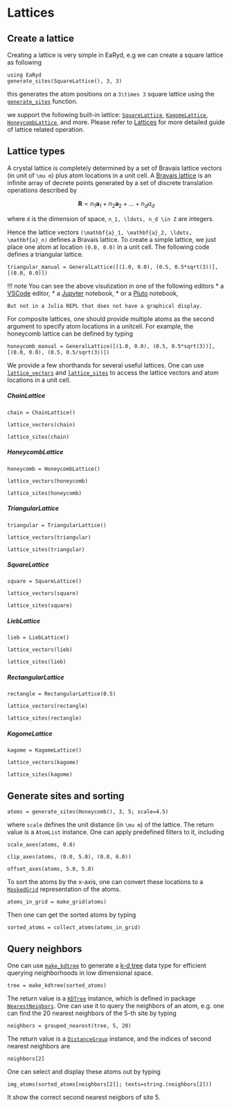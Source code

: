 # Lattices

## Create a lattice

Creating a lattice is very simple in EaRyd, e.g we can create a square lattice as following

```@repl quick-start
using EaRyd
generate_sites(SquareLattice(), 3, 3)
```

this generates the atom positions on a ``3\times 3`` square lattice using the [`generate_sites`](@ref) function.

we support the following built-in lattice: [`SquareLattice`](@ref), [`KagomeLattice`](@ref), [`HoneycombLattice`](@ref), and more. Please refer to [Lattices](@ref) for more detailed guide of lattice related operation.

## Lattice types

A crystal lattice is completely determined by a set of Bravais lattice vectors (in unit of ``\mu m``) plus atom locations in a unit cell.
A [Bravais lattice](https://en.wikipedia.org/wiki/Bravais_lattice) is an infinite array of decrete points generated by a set of discrete translation operations described by
```math
\mathbf{R} = n_1 \mathbf{a}_1 + n_2 \mathbf{a}_2 + \ldots + n_d a_d
```
where ``d`` is the dimension of space, ``n_1, \ldots, n_d \in Z`` are integers.

Hence the lattice vectors ``(\mathbf{a}_1, \mathbf{a}_2, \ldots, \mathbf{a}_n)`` defines a Bravais lattice.
To create a simple lattice, we just place one atom at location `(0.0, 0.0)` in a unit cell. The following code defines a triangular lattice.

```@repl quick-start
triangular_manual = GeneralLattice([(1.0, 0.0), (0.5, 0.5*sqrt(3))], [(0.0, 0.0)])
```

!!! note
    You can see the above visulization in one of the following editors
    * a [VSCode](https://github.com/julia-vscode/julia-vscode) editor,
    * a [Jupyter](https://github.com/JunoLab/Juno.jl) notebook,
    * or a [Pluto](https://github.com/fonsp/Pluto.jl) notebook,
    
    But not in a Julia REPL that does not have a graphical display.
    

For composite lattices, one should provide multiple atoms as the second argument to specify atom locations in a unitcell. For example, the honeycomb lattice can be defined by typing
```@repl quick-start
honeycomb_manual = GeneralLattice([(1.0, 0.0), (0.5, 0.5*sqrt(3))], [(0.0, 0.0), (0.5, 0.5/sqrt(3))])
```

We provide a few shorthands for several useful lattices.
One can use [`lattice_vectors`](@ref) and [`lattice_sites`](@ref) to access the lattice vectors and atom locations in a unit cell.

##### ChainLattice
```@repl quick-start
chain = ChainLattice()
```

```@repl quick-start
lattice_vectors(chain)
```

```@repl quick-start
lattice_sites(chain)
```

##### HoneycombLattice
```@repl quick-start
honeycomb = HoneycombLattice()
```

```@repl quick-start
lattice_vectors(honeycomb)
```

```@repl quick-start
lattice_sites(honeycomb)
```

##### TriangularLattice
```@repl quick-start
triangular = TriangularLattice()
```

```@repl quick-start
lattice_vectors(triangular)
```

```@repl quick-start
lattice_sites(triangular)
```

##### SquareLattice
```@repl quick-start
square = SquareLattice()
```

```@repl quick-start
lattice_vectors(square)
```

```@repl quick-start
lattice_sites(square)
```

##### LiebLattice
```@repl quick-start
lieb = LiebLattice()
```

```@repl quick-start
lattice_vectors(lieb)
```

```@repl quick-start
lattice_sites(lieb)
```

##### RectangularLattice
```@repl quick-start
rectangle = RectangularLattice(0.5)
```

```@repl quick-start
lattice_vectors(rectangle)
```

```@repl quick-start
lattice_sites(rectangle)
```

##### KagomeLattice
```@repl quick-start
kagome = KagomeLattice()
```

```@repl quick-start
lattice_vectors(kagome)
```

```@repl quick-start
lattice_sites(kagome)
```

## Generate sites and sorting
```@repl quick-start
atoms = generate_sites(Honeycomb(), 3, 5; scale=4.5)
```
where `scale` defines the unit distance (in ``\mu m``) of the lattice.
The return value is a `AtomList` instance.
One can apply predefined filters to it, including

```@repl quick-start
scale_axes(atoms, 0.8)
```

```@repl quick-start
clip_axes(atoms, (0.0, 5.0), (0.0, 6.0))
```

```@repl quick-start
offset_axes(atoms, 5.0, 5.0)
```

To sort the atoms by the x-axis, one can convert these locations to a [`MaskedGrid`](@ref) representation of the atoms.
```@repl quick-start
atoms_in_grid = make_grid(atoms)
```

Then one can get the sorted atoms by typing
```@repl quick-start
sorted_atoms = collect_atoms(atoms_in_grid)
```

## Query neighbors

One can use [`make_kdtree`](@ref) to generate a [k-d tree](https://en.wikipedia.org/wiki/K-d_tree) data type for efficient querying neighborhoods in low dimensional space.
```@repl quick-start
tree = make_kdtree(sorted_atoms)
```

The return value is a [`KDTree`](@ref) instance, which is defined in package [`NearestNeigbors`](https://github.com/KristofferC/NearestNeighbors.jl). One can use it to query the neighbors of an atom, e.g. one can find the 20 nearest neighbors of the 5-th site by typing
```@repl quick-start
neighbors = grouped_nearest(tree, 5, 20)
```

The return value is a [`DistanceGroup`](@ref) instance, and the indices of second nearest neighbors are
```@repl quick-start
neighbors[2]
```

One can select and display these atoms out by typing
```@repl quick-start
img_atoms(sorted_atoms[neighbors[2]]; texts=string.(neighbors[2]))
```

It show the correct second nearest neigbors of site 5.